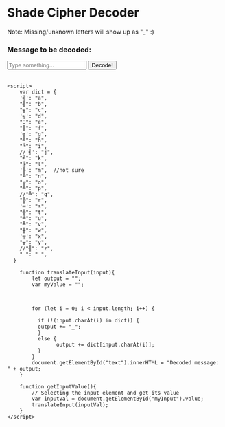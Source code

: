 <h1>Shade Cipher Decoder</h1>

Note: Missing/unknown letters will show up as "_" :)


<h3>Message to be decoded:</h3>

<body>
    <input type="text" placeholder="Type something..." id="myInput">
    <button type="button" onclick="getInputValue();">Decode!</button>
    <br> <br>
    <div id="text">
    </div>
    
    <script>
        var dict = {
        '╡': "a",
        "╢": "b",
        "╖": "c",
        '╕': "d",
        "Ξ": "e",
        "║": "f",
        '╗': "g",
        "╝": "h",
        "╘": "i",
        //'╡': "j",
        "╛": "k",
        "╞": "l",
        '╟': "m",  //not sure
        "╚": "n",
        "╔": "o",
        "╩": "p",
        //"╩": "q",
        "╠": "r",
        '═': "s",
        "╬": "t",
        "╧": "u",
        "╨": "v",
        "╫": "w",
        '╤': "x",
        "╥": "y",
        //"╢": "z",
        " ": " ",
      }
      
        function translateInput(input){
            let output = "";
            var myValue = "";
        
            
        
            for (let i = 0; i < input.length; i++) {
                                                                           
              if (!(input.charAt(i) in dict)) {
              output += "_";
              } 
              else {
                    output += dict[input.charAt(i)];
              }                                         
            }
            document.getElementById("text").innerHTML = "Decoded message: " + output;
        }
        
        function getInputValue(){
            // Selecting the input element and get its value 
            var inputVal = document.getElementById("myInput").value;
            translateInput(inputVal);
        }
    </script>
    
     
    
</body>

